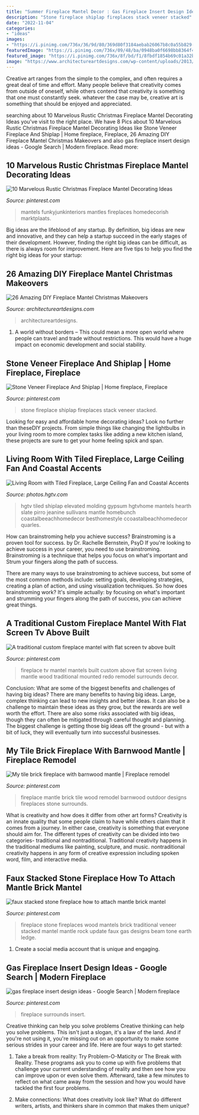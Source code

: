 ```yaml
---
title: "Summer Fireplace Mantel Decor : Gas Fireplace Insert Design Ideas"
description: "Stone fireplace shiplap fireplaces stack veneer stacked"
date: "2022-11-04"
categories:
- "ideas"
images:
- "https://i.pinimg.com/736x/36/9d/80/369d80f3184aebab26067b8c0a55b829--fireplace-redo-fireplace-mantels.jpg"
featuredImage: "https://i.pinimg.com/736x/09/48/ba/0948ba0f6698bb8364f4d1ea719521c2.jpg"
featured_image: "https://i.pinimg.com/736x/8f/bd/f1/8fbdf1854b69c01a32b2dd59f82a9f79.jpg"
image: "https://www.architectureartdesigns.com/wp-content/uploads/2013/11/1244.jpg"
---
```



Creative art ranges from the simple to the complex, and often requires a great deal of time and effort. Many people believe that creativity comes from outside of oneself, while others contend that creativity is something that one must constantly seek. whatever the case may be, creative art is something that should be enjoyed and appreciated.

	

		
searching about 10 Marvelous Rustic Christmas Fireplace Mantel Decorating Ideas you've visit to the right place. We have 8 Pics about 10 Marvelous Rustic Christmas Fireplace Mantel Decorating Ideas like Stone Veneer Fireplace And Shiplap | Home fireplace, Fireplace, 26 Amazing DIY Fireplace Mantel Christmas Makeovers and also gas fireplace insert design ideas - Google Search | Modern fireplace. Read more:
		
    
## 10 Marvelous Rustic Christmas Fireplace Mantel Decorating Ideas

<img loading=lazy src="https://i.pinimg.com/736x/09/48/ba/0948ba0f6698bb8364f4d1ea719521c2.jpg" onerror="this.onerror=null;this.src='https://tse3.mm.bing.net/th?id=OIP.bbl-BfyeXA08ainVKEI_UgHaMb&amp;pid=15.1';" alt="10 Marvelous Rustic Christmas Fireplace Mantel Decorating Ideas">

_Source: pinterest.com_

>mantels funkyjunkinteriors mantles fireplaces homedecorish marktplaats. 

	

Big ideas are the lifeblood of any startup. By definition, big ideas are new and innovative, and they can help a startup succeed in the early stages of their development. However, finding the right big ideas can be difficult, as there is always room for improvement. Here are five tips to help you find the right big ideas for your startup: 

    
## 26 Amazing DIY Fireplace Mantel Christmas Makeovers

<img loading=lazy src="https://www.architectureartdesigns.com/wp-content/uploads/2013/11/1244.jpg" onerror="this.onerror=null;this.src='https://tse3.mm.bing.net/th?id=OIP.zr3yjPMuLYNt60vb33HkgQHaLH&amp;pid=15.1';" alt="26 Amazing DIY Fireplace Mantel Christmas Makeovers">

_Source: architectureartdesigns.com_

>architectureartdesigns. 

	

1. A world without borders – This could mean a more open world where people can travel and trade without restrictions. This would have a huge impact on economic development and social stability. 

    
## Stone Veneer Fireplace And Shiplap | Home Fireplace, Fireplace

<img loading=lazy src="https://i.pinimg.com/736x/26/85/88/268588f748a32cbb59c20d506216051d--stacked-stone-fireplaces-rock-fireplaces.jpg" onerror="this.onerror=null;this.src='https://tse4.mm.bing.net/th?id=OIP.23R5U1Fzsec5YXVMGq7TcgHaK2&amp;pid=15.1';" alt="Stone Veneer Fireplace And Shiplap | Home fireplace, Fireplace">

_Source: pinterest.com_

>stone fireplace shiplap fireplaces stack veneer stacked. 

	

Looking for easy and affordable home decorating ideas? Look no further than theseDIY projects. From simple things like changing the lightbulbs in your living room to more complex tasks like adding a new kitchen island, these projects are sure to get your home feeling spick and span.

    
## Living Room With Tiled Fireplace, Large Ceiling Fan And Coastal Accents

<img loading=lazy src="https://hgtvhome.sndimg.com/content/dam/images/hgtv/fullset/2015/7/16/1/ink-Architecture-Interiors_Sullivans-Island-Beach-House_7.jpg.rend.hgtvcom.616.924.suffix/1437074461138.jpeg" onerror="this.onerror=null;this.src='https://tse2.mm.bing.net/th?id=OIP.1neCpG_d88sZpMi8eF1EYAHaLH&amp;pid=15.1';" alt="Living Room with Tiled Fireplace, Large Ceiling Fan and Coastal Accents">

_Source: photos.hgtv.com_

>hgtv tiled shiplap elevated molding gypsum hgtvhome mantels hearth slate pirro jeanine sullivans mantle homebunch coastalbeeachhomedecor besthomestyle ccoastalbeachhomedecor quarles. 

	

How can brainstroming help you achieve success?
Brainstroming is a proven tool for success. by Dr. Rachelle Bernstein, PsyD
If you're looking to achieve success in your career, you need to use brainstroming. Brainstroming is a technique that helps you focus on what's important and Strum your fingers along the path of success.

There are many ways to use brainstroming to achieve success, but some of the most common methods include: setting goals, developing strategies, creating a plan of action, and using visualization techniques. So how does brainstroming work? It's simple actually: by focusing on what's important and strumming your fingers along the path of success, you can achieve great things.

    
## A Traditional Custom Fireplace Mantel With Flat Screen Tv Above Built

<img loading=lazy src="https://i.pinimg.com/736x/36/9d/80/369d80f3184aebab26067b8c0a55b829--fireplace-redo-fireplace-mantels.jpg" onerror="this.onerror=null;this.src='https://tse1.mm.bing.net/th?id=OIP.kJp_scV1danCG9jtrOR-8AHaKp&amp;pid=15.1';" alt="A traditional custom fireplace mantel with flat screen tv above built">

_Source: pinterest.com_

>fireplace tv mantel mantels built custom above flat screen living mantle wood traditional mounted redo remodel surrounds decor. 

	

Conclusion: What are some of the biggest benefits and challenges of having big ideas?
There are many benefits to having big ideas. Large, complex thinking can lead to new insights and better ideas. It can also be a challenge to maintain these ideas as they grow, but the rewards are well worth the effort. There are also some risks associated with big ideas, though they can often be mitigated through careful thought and planning. The biggest challenge is getting those big ideas off the ground - but with a bit of luck, they will eventually turn into successful businesses.

    
## My Tile Brick Fireplace With Barnwood Mantle | Fireplace Remodel

<img loading=lazy src="https://i.pinimg.com/736x/8f/bd/f1/8fbdf1854b69c01a32b2dd59f82a9f79.jpg" onerror="this.onerror=null;this.src='https://tse3.mm.bing.net/th?id=OIP.MCkZy6oYWMi_IvGoErLg2gHaJ3&amp;pid=15.1';" alt="My tile brick fireplace with barnwood mantle | Fireplace remodel">

_Source: pinterest.com_

>fireplace mantle brick tile wood remodel barnwood outdoor designs fireplaces stone surrounds. 

	

What is creativity and how does it differ from other art forms?
Creativity is an innate quality that some people claim to have while others claim that it comes from a journey. In either case, creativity is something that everyone should aim for. The different types of creativity can be divided into two categories- traditional and nontraditional. Traditional creativity happens in the traditional mediums like painting, sculpture, and music. nontraditional creativity happens in any form of creative expression including spoken word, film, and interactive media.

    
## Faux Stacked Stone Fireplace How To Attach Mantle Brick Mantel

<img loading=lazy src="https://i.pinimg.com/736x/db/4b/b1/db4bb1569f79a9de837e9bdf71ecdbfa.jpg" onerror="this.onerror=null;this.src='https://tse1.mm.bing.net/th?id=OIP.H23Zbhctjk2WJ4irIKYfRgHaLH&amp;pid=15.1';" alt="faux stacked stone fireplace how to attach mantle brick mantel">

_Source: pinterest.com_

>fireplace stone fireplaces wood mantels brick traditional veneer stacked mantel mantle rock update faux gas designs beam tone earth ledge. 

	

1. Create a social media account that is unique and engaging.

    
## Gas Fireplace Insert Design Ideas - Google Search | Modern Fireplace

<img loading=lazy src="https://i.pinimg.com/736x/7c/37/58/7c3758150ded573a125a43a8d3c59137.jpg" onerror="this.onerror=null;this.src='https://tse4.mm.bing.net/th?id=OIP.7-onvwCbwWjISPbu9VuHRAHaGX&amp;pid=15.1';" alt="gas fireplace insert design ideas - Google Search | Modern fireplace">

_Source: pinterest.com_

>fireplace surrounds insert. 

	

Creative thinking can help you solve problems
Creative thinking can help you solve problems. This isn't just a slogan, it's a law of the land. And if you're not using it, you're missing out on an opportunity to make some serious strides in your career and life. Here are four ways to get started: 
1. Take a break from reality: Try Problem-O-Maticity or The Break with Reality. These programs ask you to come up with five problems that challenge your current understanding of reality and then see how you can improve upon or even solve them. Afterward, take a few minutes to reflect on what came away from the session and how you would have tackled the first four problems. 

2. Make connections: What does creativity look like? What do different writers, artists, and thinkers share in common that makes them unique?

